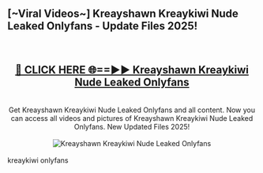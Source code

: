 <h2>[~Viral Videos~] Kreayshawn Kreaykiwi Nude Leaked Onlyfans - Update Files 2025!</h2>
<br>
<div align="center">
<h2><a href="https://betterlinks.top/A2PfLJ" rel="nofollow">🔴 CLICK HERE 🌐==►► Kreayshawn Kreaykiwi Nude Leaked Onlyfans</a></h2>
<br>
Get Kreayshawn Kreaykiwi Nude Leaked Onlyfans and all content. Now you can access all videos and pictures of Kreayshawn Kreaykiwi Nude Leaked Onlyfans. New Updated Files 2025!
<br>
<br>
<a href="https://betterlinks.top/A2PfLJ" rel="nofollow" data-target="animated-image.originalLink"><img src="https://i.ibb.co.com/WyWwxjT/player-gif2.gif" alt="Kreayshawn Kreaykiwi Nude Leaked Onlyfans" style="max-width: 100%; display: inline-block;" data-target="animated-image.originalImage"></a>
</div>
<br>
kreaykiwi onlyfans